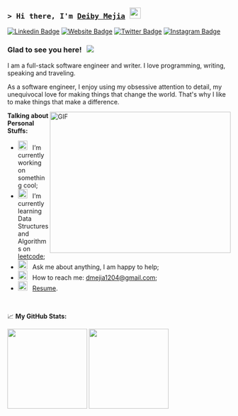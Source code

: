 ### <samp>&gt; Hi there, I'm <a href="https://deibymejiaruiz.vercel.app" target="_blank">Deiby Mejia</a> <img src="https://media.giphy.com/media/hvRJCLFzcasrR4ia7z/giphy.gif" width="25"> </samp>

[![Linkedin Badge](https://img.shields.io/badge/-LinkedIn-0e76a8?style=flat-square&logo=Linkedin&logoColor=white)](https://linkedin.com/in/deibymejia)
[![Website Badge](https://img.shields.io/badge/Website-3b5998?style=flat-square&logo=google-chrome&logoColor=white)](https://deibymejiaruiz.vercel.app)
[![Twitter Badge](https://img.shields.io/badge/-Twitter-00acee?style=flat-square&logo=Twitter&logoColor=white)](https://twitter.com/elmaedesistemas)
[![Instagram Badge](https://img.shields.io/badge/-Instagram-e4405f?style=flat-square&logo=Instagram&logoColor=white)](https://instagram.com/elmaedesistemas.dot/)

### Glad to see you here! &nbsp; ![](https://visitor-badge.glitch.me/badge?page_id=elmaedesistemas.elmaedesistemas)

I am a full-stack software engineer and writer. I love programming, writing, speaking and traveling.

As a software engineer, I enjoy using my obsessive attention to detail, my unequivocal love for making things that change the world. That's why I like to make things that make a difference.

<img align="right" alt="GIF" src="https://github.com/elmaedesistemas/elmaedesistemas/blob/main/assets/coding.gif?raw=true" width="408" height="318" />
  

**Talking about Personal Stuffs:**

- <img src="https://github.com/elmaedesistemas/elmaedesistemas/blob/main/assets/developer.gif?raw=true" width="21" />&nbsp;&nbsp; I’m currently working on something cool;
- <img src="https://github.com/elmaedesistemas/elmaedesistemas/blob/main/assets/lightning.gif?raw=true" width="21" />&nbsp;&nbsp; I’m currently learning Data Structures and Algorithms on [leetcode](https://leetcode.com/elmaedesistemas);
- <img src="https://github.com/elmaedesistemas/elmaedesistemas/blob/main/assets/message.gif?raw=true" width="21" />&nbsp;&nbsp; Ask me about anything, I am happy to help;
- <img src="https://github.com/elmaedesistemas/elmaedesistemas/blob/main/assets/letterbox.gif?raw=true" width="21" />&nbsp;&nbsp; How to reach me: dmejia1204@gmail.com;
- <img src="https://github.com/elmaedesistemas/elmaedesistemas/blob/main/assets/doc.gif?raw=true" width="21" />&nbsp;&nbsp; [Resume](https://deibymejiaruiz.vercel.app).

</br>


📈 **My GitHub Stats:**

<p>
  <img height="180em" src="https://github-readme-stats.vercel.app/api?username=elmaedesistemas&show_icons=true&hide_border=true&&count_private=true&include_all_commits=true" />
  <img height="180em" src="https://github-readme-stats.vercel.app/api/top-langs/?username=elmaedesistemas&exclude_repo=KNN-Image-Classification&show_icons=true&hide_border=true&layout=compact&langs_count=8"/>
</p>

<!--<a href="https://app.daily.dev/cometacos"><img src="https://api.daily.dev/devcards/6caf1d1d161c403e9570a6d89274de32.png?r=wrv" width="400" alt="Deiby Mejia's Dev Card"/></a>-->
